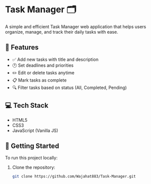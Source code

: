 ﻿# Task Manager 🗂️

A simple and efficient Task Manager web application that helps users organize, manage, and track their daily tasks with ease.

## 📌 Features

- ✅ Add new tasks with title and description  
- 🕐 Set deadlines and priorities  
- ✏️ Edit or delete tasks anytime  
- 📋 Mark tasks as complete  
- 🔍 Filter tasks based on status (All, Completed, Pending)

## 💻 Tech Stack

- HTML5  
- CSS3  
- JavaScript (Vanilla JS)

## 🚀 Getting Started

To run this project locally:

1. Clone the repository:
   ```bash
   git clone https://github.com/Wajahat883/Task-Manager.git

